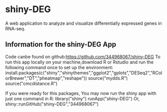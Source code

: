 # shiny-DEG
A web application to analyze and visualize differentially expressed genes in RNA-seq.

## Information for the shiny-DEG App
Code canbe found on github:https://github.com/344968067/shiny-DEG
To run this app locally on your machine,download R or Rstudio and run the following command once to set up the environment:
install.packages(c("shiny","shinythemes","ggplot2","gplots","DESeq2","RColorBrewer","DT","pheatmap","reshape"))
source("mydds.R")
source("cmcdistance.R")

If you were ready for this packages, You may now run the shiny app with just one command in R:
library("shiny")
runApp("shiny-DEG")
Or,
shiny::runGitHub("shiny-DEG","344968067")






